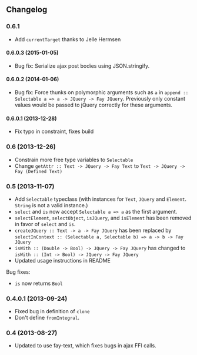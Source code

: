 ## Changelog

### 0.6.1

* Add `currentTarget` thanks to Jelle Hermsen

#### 0.6.0.3 (2015-01-05)

* Bug fix: Serialize ajax post bodies using JSON.stringify.

#### 0.6.0.2 (2014-01-06)

* Bug fix: Force thunks on polymorphic arguments such as `a` in `append :: Selectable a => a -> JQuery -> Fay JQuery`. Previously only constant values would be passed to jQuery correctly for these arguments.

#### 0.6.0.1 (2013-12-28)

* Fix typo in constraint, fixes build

### 0.6 (2013-12-26)

* Constrain more free type variables to `Selectable`
* Change `getAttr :: Text -> JQuery -> Fay Text` to `Text -> JQuery -> Fay (Defined Text)`

### 0.5 (2013-11-07)

* Add `Selectable` typeclass (with instances for `Text`, `JQuery` and `Element`. `String` is not a valid instance.)
* `select` and `is` now accept `Selectable a => a` as the first argument.
* `selectElement`, `selectObject`, `isJQuery`, and `isElement` has been removed in favor of `select` and `is`.
* `createJQuery :: Text -> a -> Fay JQuery` has been replaced by `selectInContext :: (Selectable a, Selectable b) => a -> b -> Fay JQuery`
* `isWith :: (Double -> Bool) -> JQuery -> Fay JQuery` has changed to `isWith :: (Int -> Bool) -> JQuery -> Fay JQuery`
* Updated usage instructions in README

Bug fixes:
* `is` now returns `Bool`

### 0.4.0.1 (2013-09-24)

* Fixed bug in definition of `clone`
* Don't define `fromIntegral`.

### 0.4 (2013-08-27)

* Updated to use fay-text, which fixes bugs in ajax FFI calls.
